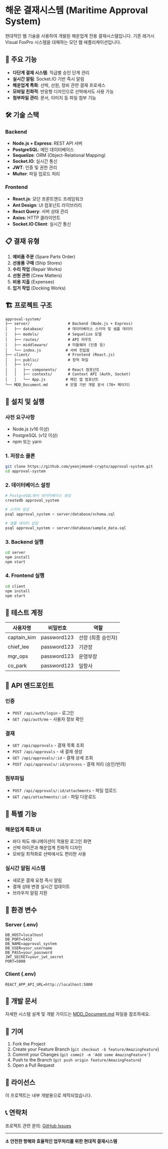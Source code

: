 # 해운 결재시스템 (Maritime Approval System)

현대적인 웹 기술을 사용하여 개발된 해운업계 전용 결재시스템입니다. 기존 레거시 Visual FoxPro 시스템을 대체하는 모던 웹 애플리케이션입니다.

## 🚢 주요 기능

- **다단계 결재 시스템**: 직급별 승인 단계 관리
- **실시간 알림**: Socket.IO 기반 즉시 알림
- **해운업계 특화**: 선박, 선원, 정비 관련 결재 프로세스
- **모바일 친화적**: 반응형 디자인으로 선박에서도 사용 가능
- **첨부파일 관리**: 문서, 이미지 등 파일 첨부 기능

## 🛠 기술 스택

### Backend
- **Node.js + Express**: REST API 서버
- **PostgreSQL**: 메인 데이터베이스
- **Sequelize**: ORM (Object-Relational Mapping)
- **Socket.IO**: 실시간 통신
- **JWT**: 인증 및 권한 관리
- **Multer**: 파일 업로드 처리

### Frontend
- **React.js**: 모던 프론트엔드 프레임워크
- **Ant Design**: UI 컴포넌트 라이브러리
- **React Query**: 서버 상태 관리
- **Axios**: HTTP 클라이언트
- **Socket.IO Client**: 실시간 통신

## 📋 결재 유형

1. **예비품 주문** (Spare Parts Order)
2. **선용품 구매** (Ship Stores)
3. **수리 작업** (Repair Works)
4. **선원 관련** (Crew Matters)
5. **비용 지출** (Expenses)
6. **입거 작업** (Docking Works)

## 🏗 프로젝트 구조

```
approval-system/
├── server/                 # Backend (Node.js + Express)
│   ├── database/           # 데이터베이스 스키마 및 샘플 데이터
│   ├── models/             # Sequelize 모델
│   ├── routes/             # API 라우트
│   ├── middleware/         # 미들웨어 (인증 등)
│   └── index.js           # 서버 진입점
├── client/                 # Frontend (React.js)
│   ├── public/             # 정적 파일
│   ├── src/
│   │   ├── components/     # React 컴포넌트
│   │   ├── contexts/       # Context API (Auth, Socket)
│   │   └── App.js         # 메인 앱 컴포넌트
└── MDD_Document.md        # 모델 기반 개발 문서 (70+ 페이지)
```

## 🚀 설치 및 실행

### 사전 요구사항
- Node.js (v16 이상)
- PostgreSQL (v12 이상)
- npm 또는 yarn

### 1. 저장소 클론
```bash
git clone https://github.com/yeonjeman0-crypto/approval-system.git
cd approval-system
```

### 2. 데이터베이스 설정
```bash
# PostgreSQL에서 데이터베이스 생성
createdb approval_system

# 스키마 생성
psql approval_system < server/database/schema.sql

# 샘플 데이터 삽입
psql approval_system < server/database/sample_data.sql
```

### 3. Backend 실행
```bash
cd server
npm install
npm start
```

### 4. Frontend 실행
```bash
cd client
npm install
npm start
```

## 🔑 테스트 계정

| 사용자명 | 비밀번호 | 역할 |
|---------|---------|------|
| captain_kim | password123 | 선장 (최종 승인자) |
| chief_lee | password123 | 기관장 |
| mgr_ops | password123 | 운영부장 |
| co_park | password123 | 일항사 |

## 📡 API 엔드포인트

### 인증
- `POST /api/auth/login` - 로그인
- `GET /api/auth/me` - 사용자 정보 확인

### 결재
- `GET /api/approvals` - 결재 목록 조회
- `POST /api/approvals` - 새 결재 생성
- `GET /api/approvals/:id` - 결재 상세 조회
- `POST /api/approvals/:id/process` - 결재 처리 (승인/반려)

### 첨부파일
- `POST /api/approvals/:id/attachments` - 파일 업로드
- `GET /api/attachments/:id` - 파일 다운로드

## 🌊 특별 기능

### 해운업계 특화 UI
- 바다 파도 애니메이션이 적용된 로그인 화면
- 선박 아이콘과 해운업계 친화적 디자인
- 모바일 최적화로 선박에서도 편리한 사용

### 실시간 알림 시스템
- 새로운 결재 요청 즉시 알림
- 결재 상태 변경 실시간 업데이트
- 브라우저 알림 지원

## 🔧 환경 변수

### Server (.env)
```
DB_HOST=localhost
DB_PORT=5432
DB_NAME=approval_system
DB_USER=your_username
DB_PASS=your_password
JWT_SECRET=your_jwt_secret
PORT=5000
```

### Client (.env)
```
REACT_APP_API_URL=http://localhost:5000
```

## 📖 개발 문서

자세한 시스템 설계 및 개발 가이드는 [MDD_Document.md](./MDD_Document.md) 파일을 참조하세요.

## 🤝 기여

1. Fork the Project
2. Create your Feature Branch (`git checkout -b feature/AmazingFeature`)
3. Commit your Changes (`git commit -m 'Add some AmazingFeature'`)
4. Push to the Branch (`git push origin feature/AmazingFeature`)
5. Open a Pull Request

## 📝 라이선스

이 프로젝트는 내부 개발용으로 제작되었습니다.

## 📞 연락처

프로젝트 관련 문의: [GitHub Issues](https://github.com/yeonjeman0-crypto/approval-system/issues)

---

**⚓ 안전한 항해와 효율적인 업무처리를 위한 현대적 결재시스템**